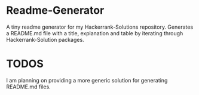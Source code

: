 # Readme-Generator

A tiny readme generator for my Hackerrank-Solutions repository.
Generates a README.md file with a title, explanation and table by iterating through Hackerrank-Solution packages.

# TODOS

I am planning on providing a more generic solution for generating README.md files.
